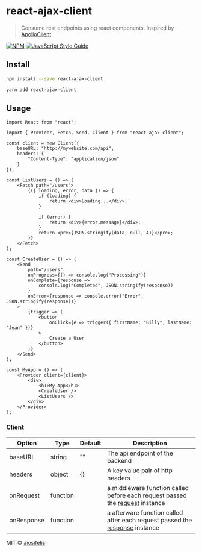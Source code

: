 # react-ajax-client

> Consume rest endpoints using react components. Inspired by [ApolloClient](https://github.com/apollographql/react-apollo)

[![NPM](https://img.shields.io/npm/v/react-ajax-client.svg)](https://www.npmjs.com/package/react-ajax-client) [![JavaScript Style Guide](https://img.shields.io/badge/code_style-standard-brightgreen.svg)](https://standardjs.com)

## Install

```bash
npm install --save react-ajax-client
```

```bash
yarn add react-ajax-client
```

## Usage

```tsx
import React from "react";

import { Provider, Fetch, Send, Client } from "react-ajax-client";

const client = new Client({
    baseURL: "http://mywebsite.com/api",
    headers: {
        "Content-Type": "application/json"
    }
});

const ListUsers = () => (
    <Fetch path="/users">
        {({ loading, error, data }) => {
            if (loading) {
                return <div>Loading...</div>;
            }

            if (error) {
                return <div>{error.message}</div>;
            }
            return <pre>{JSON.stringify(data, null, 4)}</pre>;
        }}
    </Fetch>
);

const CreateUser = () => (
    <Send
        path="/users"
        onProgress={() => console.log("Processing")}
        onComplete={response =>
            console.log("Completed", JSON.stringify(response))
        }
        onError={response => console.error("Error", JSON.stringify(response))}
    >
        {trigger => (
            <button
                onClick={e => trigger({ firstName: "Billy", lastName: "Jean" })}
            >
                Create a User
            </button>
        )}
    </Send>
);

const MyApp = () => (
    <Provider client={client}>
        <div>
            <h1>My App</h1>
            <CreateUser />
            <ListUsers />
        </div>
    </Provider>
);
```

### Client

| Option     | Type     | Default | Description                                                                                                                              |
| ---------- | -------- | ------- | ---------------------------------------------------------------------------------------------------------------------------------------- |
| baseURL    | string   | ""      | The api endpoint of the backend                                                                                                          |
| headers    | object   | {}      | A key value pair of http headers                                                                                                         |
| onRequest  | function |         | a middleware function called before each request passed the [request](https://developer.mozilla.org/en-US/docs/Web/API/Request) instance |
| onResponse | function |         | a afterware function called after each request passed the [response](https://developer.mozilla.org/en-US/docs/Web/API/Response) instance |

MIT © [aiosifelis](https://github.com/aiosifelis)

```

```
